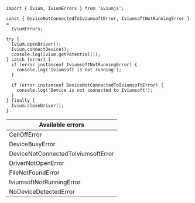 ```
import { Ivium, IviumErrors } from 'iviumjs';

const { DeviceNotConnectedToIviumsoftError, IviumsoftNotRunningError } =
  IviumErrors;

try {
  Ivium.openDriver();
  Ivium.connectDevice();
  console.log(Ivium.getPotential());
} catch (error) {
  if (error instanceof IviumsoftNotRunningError) {
    console.log('Iviumsoft is not running');
  }

  if (error instanceof DeviceNotConnectedToIviumsoftError) {
    console.log('Device is not connected to Iviumsoft');
  }
} finally {
  Ivium.closeDriver();
}
```

| Available errors                   |
| ---------------------------------- |
| CellOffError                       |
| DeviceBusyError                    |
| DeviceNotConnectedToIviumsoftError |
| DriverNotOpenError                 |
| FileNotFoundError                  |
| IviumsoftNotRunningError           |
| NoDeviceDetectedError              |
